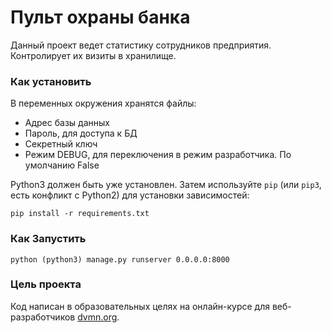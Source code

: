 # Пульт охраны банка

Данный проект ведет статистику сотрудников предприятия. Контролирует их визиты в хранилище.

### Как установить

В переменных окружения хранятся файлы:
- Адрес базы данных
- Пароль, для доступа к БД
- Секретный ключ
- Режим DEBUG, для переключения в режим разработчика. По умолчанию False

Python3 должен быть уже установлен. 
Затем используйте `pip` (или `pip3`, есть конфликт с Python2) для установки зависимостей:
```
pip install -r requirements.txt
```
### Как Запустить
```
python (python3) manage.py runserver 0.0.0.0:8000
```

### Цель проекта

Код написан в образовательных целях на онлайн-курсе для веб-разработчиков [dvmn.org](https://dvmn.org/).
